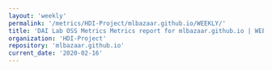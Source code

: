 ```yaml
---
layout: 'weekly'
permalink: '/metrics/HDI-Project/mlbazaar.github.io/WEEKLY/'
title: 'DAI Lab OSS Metrics Metrics report for mlbazaar.github.io | WEEKLY-REPORT-2020-02-16'
organization: 'HDI-Project'
repository: 'mlbazaar.github.io'
current_date: '2020-02-16'
---
```

